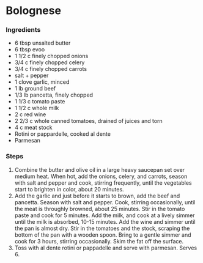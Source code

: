 # Bolognese

### Ingredients

* 6 tbsp unsalted butter
* 6 tbsp evoo
* 1 1/2 c finely chopped onions
* 3/4 c finely chopped celery
* 3/4 c finely chopped carrots
* salt + pepper
* 1 clove garlic, minced
* 1 lb ground beef
* 1/3 lb pancetta, finely chopped
* 1 1/3 c tomato paste
* 1 1/2 c whole milk
* 2 c red wine
* 2 2/3 c whole canned tomatoes, drained of juices and torn
* 4 c meat stock
* Rotini or pappardelle, cooked al dente
* Parmesan

### Steps

1. Combine the butter and olive oil in a large heavy saucepan set over medium heat.  When hot, add the onions, celery, and carrots, season with salt and pepper and cook, stirring frequently, until the vegetables start to brighten in color, about 20 minutes.
2. Add the garlic and just before it starts to brown, add the beef and pancetta.  Season with salt and pepper.  Cook, stirring occasionally, until the meat is throughly browned, about 25 minutes.  Stir in the tomato paste and cook for 5 minutes.  Add the milk, and cook at a lively simmer until the milk is absorbed, 10-15 minutes.  Add the wine and simmer until the pan is almost dry. Stir in the tomatoes and the stock, scraping the bottom of the pan with a wooden spoon.  Bring to a gentle simmer and cook for 3 hours, stirring occasionally.  Skim the fat off the surface.  
3. Toss with al dente rotini or pappadelle and serve with parmesan.  Serves 6.

